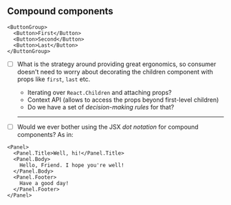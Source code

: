 ## Compound components

```JSX
<ButtonGroup>
  <Button>First</Button>
  <Button>Second</Button>
  <Button>Last</Button>
</ButtonGroup>
```

- [ ] What is the strategy around providing great ergonomics, so consumer doesn't need to worry about decorating the children component with props like `first`, `last` etc.

  - Iterating over `React.Children` and attaching props?
  - Context API (allows to access the props beyond first-level children)
  - Do we have a set of _decision-making rules_ for that?

  ***

- [ ] Would we ever bother using the JSX _dot notation_ for compound components? As in:

```JSX
<Panel>
  <Panel.Title>Well, hi!</Panel.Title>
  <Panel.Body>
    Hello, Friend. I hope you're well!
  </Panel.Body>
  <Panel.Footer>
    Have a good day!
  </Panel.Footer>
</Panel>
```
